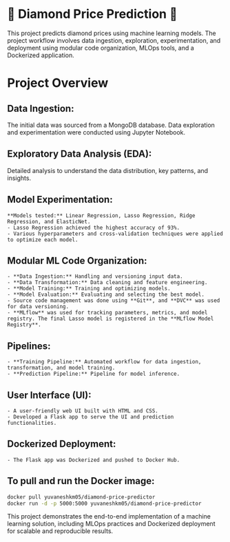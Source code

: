 # 💎 Diamond Price Prediction 💎
This project predicts diamond prices using machine learning models. The project workflow involves data ingestion, exploration, experimentation, and deployment using modular code organization, MLOps tools, and a Dockerized application.

# Project Overview

## Data Ingestion: 
The initial data was sourced from a MongoDB database. Data exploration and experimentation were conducted using Jupyter Notebook.

## Exploratory Data Analysis (EDA): 
Detailed analysis to understand the data distribution, key patterns, and insights.

## Model Experimentation:
    **Models tested:** Linear Regression, Lasso Regression, Ridge Regression, and ElasticNet.
    - Lasso Regression achieved the highest accuracy of 93%.
    - Various hyperparameters and cross-validation techniques were applied to optimize each model.

## Modular ML Code Organization:
    - **Data Ingestion:** Handling and versioning input data.
    - **Data Transformation:** Data cleaning and feature engineering.
    - **Model Training:** Training and optimizing models.
    - **Model Evaluation:** Evaluating and selecting the best model.
    - Source code management was done using **Git**, and **DVC** was used for data versioning.
    - **MLflow** was used for tracking parameters, metrics, and model registry. The final Lasso model is registered in the **MLflow Model Registry**.

## Pipelines:
    - **Training Pipeline:** Automated workflow for data ingestion, transformation, and model training.
    - **Prediction Pipeline:** Pipeline for model inference.

## User Interface (UI):
    - A user-friendly web UI built with HTML and CSS.
    - Developed a Flask app to serve the UI and prediction functionalities.

## Dockerized Deployment:
    - The Flask app was Dockerized and pushed to Docker Hub.

## To pull and run the Docker image:
```bash
docker pull yuvaneshkm05/diamond-price-predictor
docker run -d -p 5000:5000 yuvaneshkm05/diamond-price-predictor
```

This project demonstrates the end-to-end implementation of a machine learning solution, including MLOps practices and Dockerized deployment for scalable and reproducible results.